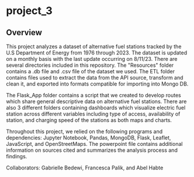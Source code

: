 # project_3

## Overview

This project analyzes a dataset of alternative fuel stations tracked by the U.S Department of Energy from 1976 through 2023. The dataset is updated on a monthly basis with the last update occurring on 8/11/23. There are several directories included in this repository. The "Resources" folder contains a .db file and .csv file of the dataset we used. The ETL folder contains files used to extract the data from the API source, transform and clean it, and exported into formats compatible for importing into Mongo DB.

The Flask_App folder contains a script that we created to develop routes which share general descriptive data on alternative fuel stations. There are also 3 different folders containing dashboards which visualize electric fuel station across different variables including type of access, availability of station, and charging speed of the stations as both maps and charts.

Throughout this project, we relied on the following programs and dependencies: Jupyter Notebook, Pandas, MongoDB, Flask, Leaflet, JavaScript, and OpenStreetMaps. The powerpoint file contains additional information on sources cited and summarizes the analysis process and findings.

Collaborators: Gabrielle Bedewi, Francesca Palik, and Abel Habte
